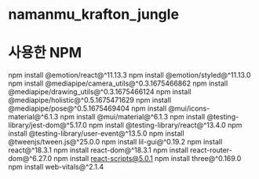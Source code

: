 # namanmu_krafton_jungle

# 사용한 NPM

npm install @emotion/react@^11.13.3
npm install @emotion/styled@^11.13.0
npm install @mediapipe/camera_utils@^0.3.1675466862
npm install @mediapipe/drawing_utils@^0.3.1675466124
npm install @mediapipe/holistic@^0.5.1675471629
npm install @mediapipe/pose@^0.5.1675469404
npm install @mui/icons-material@^6.1.3
npm install @mui/material@^6.1.3
npm install @testing-library/jest-dom@^5.17.0
npm install @testing-library/react@^13.4.0
npm install @testing-library/user-event@^13.5.0
npm install @tweenjs/tween.js@^25.0.0
npm install lil-gui@^0.19.2
npm install react@^18.3.1
npm install react-dom@^18.3.1
npm install react-router-dom@^6.27.0
npm install react-scripts@5.0.1
npm install three@^0.169.0
npm install web-vitals@^2.1.4
